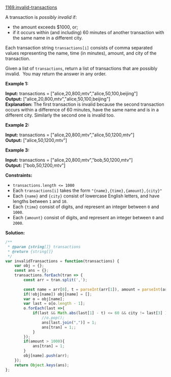 [1169.invalid-transactions](https://leetcode.com/problems/invalid-transactions/)  

A transaction is _possibly invalid_ if:

*   the amount exceeds $1000, or;
*   if it occurs within (and including) 60 minutes of another transaction with the same name in a different city.

Each transaction string `transactions[i]` consists of comma separated values representing the name, time (in minutes), amount, and city of the transaction.

Given a list of `transactions`, return a list of transactions that are possibly invalid.  You may return the answer in any order.

**Example 1:**

  
**Input:** transactions = \["alice,20,800,mtv","alice,50,100,beijing"\]  
**Output:** \["alice,20,800,mtv","alice,50,100,beijing"\]  
**Explanation:** The first transaction is invalid because the second transaction occurs within a difference of 60 minutes, have the same name and is in a different city. Similarly the second one is invalid too.

**Example 2:**

  
**Input:** transactions = \["alice,20,800,mtv","alice,50,1200,mtv"\]  
**Output:** \["alice,50,1200,mtv"\]  

**Example 3:**

  
**Input:** transactions = \["alice,20,800,mtv","bob,50,1200,mtv"\]  
**Output:** \["bob,50,1200,mtv"\]  

**Constraints:**

*   `transactions.length <= 1000`
*   Each `transactions[i]` takes the form `"{name},{time},{amount},{city}"`
*   Each `{name}` and `{city}` consist of lowercase English letters, and have lengths between `1` and `10`.
*   Each `{time}` consist of digits, and represent an integer between `0` and `1000`.
*   Each `{amount}` consist of digits, and represent an integer between `0` and `2000`.  



**Solution:**  

```javascript
/**
 * @param {string[]} transactions
 * @return {string[]}
 */
var invalidTransactions = function(transactions) {
    var obj = {};
    const ans = {};
    transactions.forEach(tran => {
        const arr = tran.split(',');
        
        const name = arr[0], t = parseInt(arr[1]), amount = parseInt(arr[2]), city = arr[3];
        if(!obj[name]) obj[name] = [];
        var o = obj[name];
        var last = o[o.length - 1];
        o.forEach(last =>{
            if(last && Math.abs(last[1] - t) <= 60 && city != last[3] ){
                //o.pop();
                ans[last.join(",")] = 1;
                ans[tran] = 1;;
            }
        });
        if(amount > 1000){
            ans[tran] = 1;
        }
        obj[name].push(arr);
    });
    return Object.keys(ans);
};
```
      